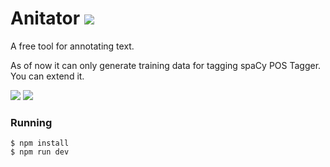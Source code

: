 # Anitator ![](https://travis-ci.org/aniruddha-adhikary/anitator.svg?branch=master)

A free tool for annotating text.

As of now it can only generate training data for tagging spaCy POS Tagger. You can extend it.


![](https://i.imgur.com/uZFqiDO.png)
![](https://i.imgur.com/ihAMWGE.png)


### Running

```
$ npm install
$ npm run dev
```
